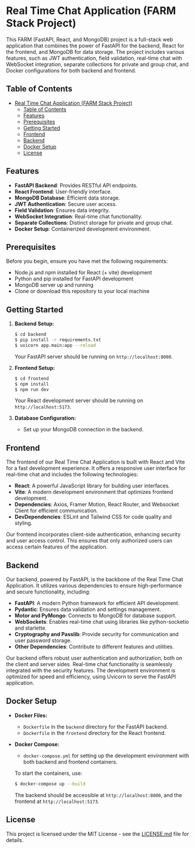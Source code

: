 <!-- markdownlint-disable -->
<!-- This content will not be linted. -->

# Real Time Chat Application (FARM Stack Project)

This FARM (FastAPI, React, and MongoDB) project is a full-stack web application that combines the power of FastAPI for the backend, React for the frontend, and MongoDB for data storage. The project includes various features, such as JWT authentication, field validation, real-time chat with WebSocket integration, separate collections for private and group chat, and Docker configurations for both backend and frontend. 



## Table of Contents

- [Real Time Chat Application (FARM Stack Project)](#real-time-chat-application-farm-stack-project)
  - [Table of Contents](#table-of-contents)
  - [Features](#features)
  - [Prerequisites](#prerequisites)
  - [Getting Started](#getting-started)
  - [Frontend](#frontend)
  - [Backend](#backend)
  - [Docker Setup](#docker-setup)
  - [License](#license)
## Features

- **FastAPI Backend**: Provides RESTful API endpoints.
- **React Frontend**: User-friendly interface.
- **MongoDB Database**: Efficient data storage.
- **JWT Authentication**: Secure user access.
- **Field Validation**: Ensures data integrity.
- **WebSocket Integration**: Real-time chat functionality.
- **Separate Collections**: Distinct storage for private and group chat.
- **Docker Setup**: Containerized development environment.

## Prerequisites

Before you begin, ensure you have met the following requirements:

- Node.js and npm installed for React (+ vite) development
- Python and pip installed for FastAPI development
- MongoDB server up and running
- Clone or download this repository to your local machine

## Getting Started

1. **Backend Setup:**

   ```bash
   $ cd backend
   $ pip install -r requirements.txt
   $ uvicorn app.main:app --reload
   ```

   Your FastAPI server should be running on `http://localhost:8000`.

2. **Frontend Setup:**

   ```bash
   $ cd frontend
   $ npm install
   $ npm run dev
   ```

   Your React development server should be running on `http://localhost:5173`.

3. **Database Configuration:**

   - Set up your MongoDB connection in the backend.



<!-- ## Project Structure

- **backend:** Contains the FastAPI backend code.
- **frontend:** Contains the React frontend code.
- **scripts:** Helpful scripts for development or deployment.
- **docs:** Documentation for your project. -->

<!-- ## API Endpoints

- List and describe the available API endpoints here. -->

## Frontend

The frontend of our Real Time Chat Application is built with React and Vite for a fast development experience. It offers a responsive user interface for real-time chat and includes the following technologies:

- **React**: A powerful JavaScript library for building user interfaces.
- **Vite**: A modern development environment that optimizes frontend development.
- **Dependencies**: Axios, Framer Motion, React Router, and Websocket Client for efficient communication.
- **DevDependencies**: ESLint and Tailwind CSS for code quality and styling.

Our frontend incorporates client-side authentication, enhancing security and user access control. This ensures that only authorized users can access certain features of the application.




## Backend

Our backend, powered by FastAPI, is the backbone of the Real Time Chat Application. It utilizes various dependencies to ensure high-performance and secure functionality, including:

- **FastAPI**: A modern Python framework for efficient API development.
- **Pydantic**: Ensures data validation and settings management.
- **Motor and PyMongo**: Connects to MongoDB for database support.
- **WebSockets**: Enables real-time chat using libraries like python-socketio and starlette.
- **Cryptography and Passlib**: Provide security for communication and user password storage.
- **Other Dependencies**: Contribute to different features and utilities.

Our backend offers robust user authentication and authorization, both on the client and server sides. Real-time chat functionality is seamlessly integrated with the security features. The development environment is optimized for speed and efficiency, using Uvicorn to serve the FastAPI application.


<!-- ## Database

- Explain how to set up and configure your MongoDB database.
- Describe the organization of collections, including separate collections for private and group chat. -->

<!-- ## WebSocket Integration

- Explain how WebSocket integration works for real-time chat.
- Describe the structure and functionality of WebSocket endpoints. -->

<!-- ## Authentication

- Explain how JWT authentication is implemented for secure user access.
- Provide details on user registration and login processes. -->

## Docker Setup

- **Docker Files:**

  - `Dockerfile` in the `backend` directory for the FastAPI backend.
  - `Dockerfile` in the `frontend` directory for the React frontend.

- **Docker Compose:**

  - `docker-compose.yml` for setting up the development environment with both backend and frontend containers.

  To start the containers, use:

  ```bash
  $ docker-compose up --build
  ```

  The backend should be accessible at `http://localhost:8000`, and the frontend at `http://localhost:5173`.

## License

This project is licensed under the MIT License - see the [LICENSE.md](LICENSE.md) file for details.


<!-- markdownlint-restore -->
<!-- This content will be linted. -->